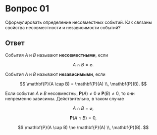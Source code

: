 # Вопрос 01

Сформулировать определение несовместных событий. Как связаны свойства
несовместности и независимости событий?

## Ответ

События $A$ и $B$ называют **несовместными**, если

$$
A \cap B = \varnothing.
$$

События $A$ и $B$ называют **независимыми**, если

$$
\mathbf{P}(A \cap B) = \mathbf{P}(A) \\, \mathbf{P}(B).
$$

Если события $A$ и $B$ несовместны, $\mathbf{P}(A) \ne 0$ и
$\mathbf{P}(B) \ne 0$, то они непременно зависимы. Действительно, в таком
случае

$$
A \cap B = \varnothing,
$$

$$
\mathbf{P}(A \cap B) = 0,
$$

$$
\mathbf{P}(A \cap B) \ne \mathbf{P}(A) \\, \mathbf{P}(B).
$$
